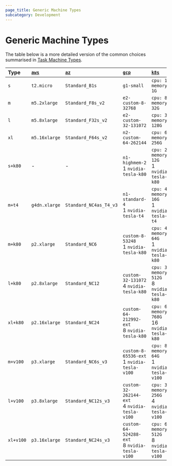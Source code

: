 ```yaml
---
page_title: Generic Machine Types
subcategory: Development
---
```


# Generic Machine Types

The table below is a more detailed version of the common choices summarised in [Task Machine Types](https://registry.terraform.io/providers/iterative/iterative/latest/docs/resources/task#machine-type).

| Type      | [`aws`]       | [`az`]                 | [`gcp`]                                         | [`k8s`]                                              |
| :-------- | :------------ | :--------------------- | :---------------------------------------------- | :--------------------------------------------------- |
| `s`       | `t2.micro`    | `Standard_B1s`         | `g1-small`                                      | `cpu: 1`<br>`memory: 1G`                             |
| `m`       | `m5.2xlarge`  | `Standard_F8s_v2`      | `e2-custom-8-32768`                             | `cpu: 8`<br>`memory: 32G`                            |
| `l`       | `m5.8xlarge`  | `Standard_F32s_v2`     | `e2-custom-32-131072`                           | `cpu: 32`<br>`memory: 128G`                          |
| `xl`      | `m5.16xlarge` | `Standard_F64s_v2`     | `n2-custom-64-262144`                           | `cpu: 64`<br>`memory: 256G`                          |
| `s+k80`   |             - |                      - | `n1-highmem-2`<br>1 `nvidia-tesla-k80`                | `cpu: 2`<br>`memory: 12G`<br>1 `nvidia-tesla-k80`     |
| `m+t4`    | `g4dn.xlarge` | `Standard_NC4as_T4_v3` | `n1-standard-4`<br>1 `nvidia-tesla-t4`                 | `cpu: 4`<br>`memory: 16G`<br>1 `nvidia-tesla-t4`      |
| `m+k80`   | `p2.xlarge`   | `Standard_NC6`         | `custom-8-53248`<br>1 `nvidia-tesla-k80`        | `cpu: 4`<br>`memory: 64G`<br>1 `nvidia-tesla-k80`    |
| `l+k80`   | `p2.8xlarge`  | `Standard_NC12`        | `custom-32-131072`<br>4 `nvidia-tesla-k80`      | `cpu: 32`<br>`memory: 512G`<br>8 `nvidia-tesla-k80`  |
| `xl+k80`  | `p2.16xlarge` | `Standard_NC24`        | `custom-64-212992-ext`<br>8 `nvidia-tesla-k80`  | `cpu: 64`<br>`memory: 768G`<br>16 `nvidia-tesla-k80` |
| `m+v100`  | `p3.xlarge`   | `Standard_NC6s_v3`     | `custom-8-65536-ext`<br>1 `nvidia-tesla-v100`   | `cpu: 8`<br>`memory: 64G`<br>1 `nvidia-tesla-v100`   |
| `l+v100`  | `p3.8xlarge`  | `Standard_NC12s_v3`    | `custom-32-262144-ext`<br>4 `nvidia-tesla-v100` | `cpu: 32`<br>`memory: 256G`<br>4 `nvidia-tesla-v100` |
| `xl+v100` | `p3.16xlarge` | `Standard_NC24s_v3`    | `custom-64-524288-ext`<br>8 `nvidia-tesla-v100` | `cpu: 64`<br>`memory: 512G`<br>8 `nvidia-tesla-v100` |

[`aws`]: https://aws.amazon.com/ec2/instance-explorer
[`az`]: https://azure.microsoft.com/en-us/pricing/vm-selector
[`gcp`]: https://cloud.google.com/compute/docs/machine-types
[`k8s`]: https://kubernetes.io/docs/concepts/configuration/manage-resources-containers
